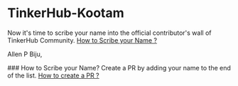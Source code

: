 # TinkerHub-Kootam
Now it's time to scribe your name into the official contributor's wall of TinkerHub Community. [How to Scribe your Name ?](#how-to)

Allen P Biju, 

<a name="some-id"></a> ### How to Scribe your Name?
Create a PR by adding your name to the end of the list. [How to create a PR ?](https://docs.github.com/en/free-pro-team@latest/github/collaborating-with-issues-and-pull-requests/creating-a-pull-request)

